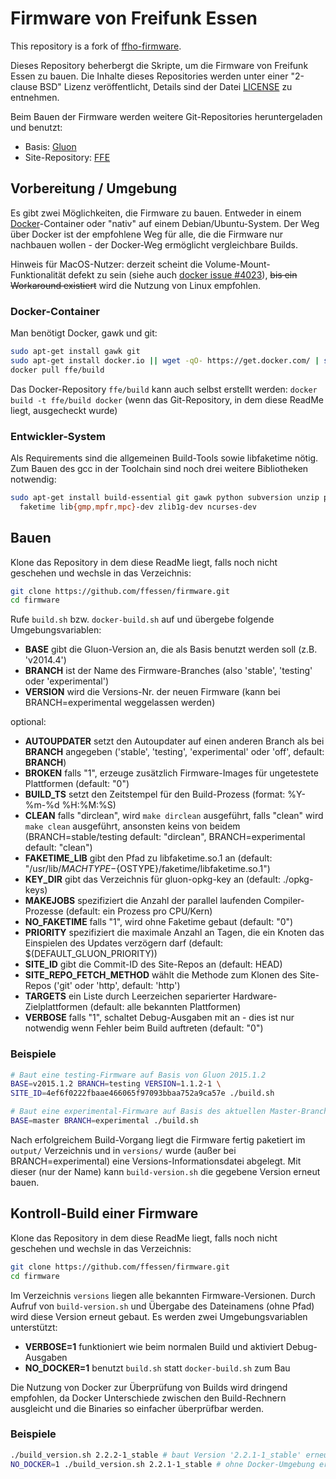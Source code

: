 # Firmware von Freifunk Essen

This repository is a fork of [ffho-firmware](https://git.c3pb.de/freifunk-pb/firmware).

Dieses Repository beherbergt die Skripte, um die Firmware von Freifunk Essen zu bauen.
Die Inhalte dieses Repositories werden unter einer "2-clause BSD" Lizenz veröffentlicht, Details sind der Datei [LICENSE](https://git.c3pb.de/freifunk-pb/firmware/blob/master/LICENSE) zu entnehmen.

Beim Bauen der Firmware werden weitere Git-Repositories heruntergeladen und benutzt:

* Basis: [Gluon](https://github.com/freifunk-gluon/gluon)
* Site-Repository: [FFE](https://github.com/FFEssen/site-ffe)

## Vorbereitung / Umgebung

Es gibt zwei Möglichkeiten, die Firmware zu bauen. Entweder in einem [Docker](https://www.docker.com)-Container
oder "nativ" auf einem Debian/Ubuntu-System. Der Weg über Docker ist der empfohlene Weg für alle, die die Firmware
nur nachbauen wollen - der Docker-Weg ermöglicht vergleichbare Builds.

Hinweis für MacOS-Nutzer: derzeit scheint die Volume-Mount-Funktionalität defekt zu sein (siehe auch [docker issue #4023](https://github.com/docker/docker/issues/4023)), ~~bis ein Workaround existiert~~ wird die Nutzung von Linux empfohlen.

### Docker-Container

Man benötigt Docker, gawk und git:
```bash
sudo apt-get install gawk git
sudo apt-get install docker.io || wget -qO- https://get.docker.com/ | sh
docker pull ffe/build
```

Das Docker-Repository `ffe/build` kann auch selbst erstellt werden: `docker build -t ffe/build docker` (wenn das Git-Repository, in dem diese ReadMe liegt, ausgecheckt wurde)

### Entwickler-System

Als Requirements sind die allgemeinen Build-Tools sowie libfaketime nötig. Zum Bauen des gcc in der Toolchain sind noch drei weitere Bibliotheken notwendig:
```bash
sudo apt-get install build-essential git gawk python subversion unzip p7zip-full \
  faketime lib{gmp,mpfr,mpc}-dev zlib1g-dev ncurses-dev
```

## Bauen

Klone das Repository in dem diese ReadMe liegt, falls noch nicht geschehen und wechsle in das Verzeichnis:
```bash
git clone https://github.com/ffessen/firmware.git
cd firmware
```

Rufe `build.sh` bzw. `docker-build.sh` auf und übergebe folgende Umgebungsvariablen:

* **BASE** gibt die Gluon-Version an, die als Basis benutzt werden soll (z.B. 'v2014.4')
* **BRANCH** ist der Name des Firmware-Branches (also 'stable', 'testing' oder 'experimental')
* **VERSION** wird die Versions-Nr. der neuen Firmware (kann bei BRANCH=experimental weggelassen werden)

optional:
* **AUTOUPDATER** setzt den Autoupdater auf einen anderen Branch als bei **BRANCH** angegeben ('stable', 'testing', 'experimental' oder 'off', default: **BRANCH**)
* **BROKEN** falls "1", erzeuge zusätzlich Firmware-Images für ungetestete Plattformen (default: "0")
* **BUILD_TS** setzt den Zeitstempel für den Build-Prozess (format: %Y-%m-%d %H:%M:%S)
* **CLEAN** falls "dirclean", wird `make dirclean` ausgeführt, falls "clean" wird `make clean` ausgeführt, ansonsten keins von beidem (BRANCH=stable/testing default: "dirclean", BRANCH=experimental default: "clean")
* **FAKETIME_LIB** gibt den Pfad zu libfaketime.so.1 an (default: "/usr/lib/${MACHTYPE}-${OSTYPE}/faketime/libfaketime.so.1")
* **KEY_DIR** gibt das Verzeichnis für gluon-opkg-key an (default: ./opkg-keys)
* **MAKEJOBS** spezifiziert die Anzahl der parallel laufenden Compiler-Prozesse (default: ein Prozess pro CPU/Kern)
* **NO_FAKETIME** falls "1", wird ohne Faketime gebaut (default: "0")
* **PRIORITY** spezifiziert die maximale Anzahl an Tagen, die ein Knoten das Einspielen des Updates verzögern darf (default: $(DEFAULT_GLUON_PRIORITY))
* **SITE_ID** gibt die Commit-ID des Site-Repos an (default: HEAD)
* **SITE_REPO_FETCH_METHOD** wählt die Methode zum Klonen des Site-Repos ('git' oder 'http', default: 'http')
* **TARGETS** ein Liste durch Leerzeichen separierter Hardware-Zielplattformen (default: alle bekannten Plattformen)
* **VERBOSE** falls "1", schaltet Debug-Ausgaben mit an - dies ist nur notwendig wenn Fehler beim Build auftreten (default: "0")


### Beispiele

```bash
# Baut eine testing-Firmware auf Basis von Gluon 2015.1.2
BASE=v2015.1.2 BRANCH=testing VERSION=1.1.2-1 \
SITE_ID=4ef6f0222fbaae466065f97093bbaa752a9ca57e ./build.sh 

# Baut eine experimental-Firmware auf Basis des aktuellen Master-Branches (nur für Experten)
BASE=master BRANCH=experimental ./build.sh
```

Nach erfolgreichem Build-Vorgang liegt die Firmware fertig paketiert im `output/` Verzeichnis und in `versions/` wurde (außer bei BRANCH=experimental) eine Versions-Informationsdatei abgelegt. Mit dieser (nur der Name) kann `build-version.sh` die gegebene Version erneut bauen.


## Kontroll-Build einer Firmware

Klone das Repository in dem diese ReadMe liegt, falls noch nicht geschehen und wechsle in das Verzeichnis:
```bash
git clone https://github.com/ffessen/firmware.git
cd firmware
```

Im Verzeichnis `versions` liegen alle bekannten Firmware-Versionen. Durch Aufruf von `build-version.sh` und Übergabe des Dateinamens (ohne Pfad) wird diese Version erneut gebaut. Es werden zwei Umgebungsvariablen unterstützt:
* **VERBOSE=1** funktioniert wie beim normalen Build und aktiviert Debug-Ausgaben
* **NO_DOCKER=1** benutzt `build.sh` statt `docker-build.sh` zum Bau

Die Nutzung von Docker zur Überprüfung von Builds wird dringend empfohlen, da Docker Unterschiede zwischen den Build-Rechnern ausgleicht und die Binaries so einfacher überprüfbar werden.

### Beispiele

```bash
./build_version.sh 2.2.2-1_stable # baut Version '2.2.1-1_stable' erneut
NO_DOCKER=1 ./build_version.sh 2.2.1-1_stable # ohne Docker-Umgebung erneut bauen
```
